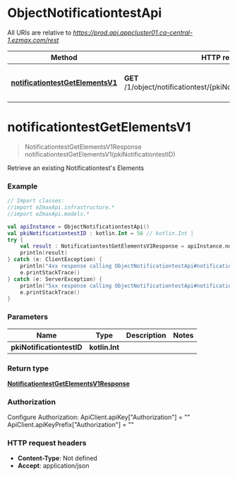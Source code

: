 # ObjectNotificationtestApi

All URIs are relative to *https://prod.api.appcluster01.ca-central-1.ezmax.com/rest*

| Method | HTTP request | Description |
| ------------- | ------------- | ------------- |
| [**notificationtestGetElementsV1**](ObjectNotificationtestApi.md#notificationtestGetElementsV1) | **GET** /1/object/notificationtest/{pkiNotificationtestID}/getElements | Retrieve an existing Notificationtest&#39;s Elements |


<a id="notificationtestGetElementsV1"></a>
# **notificationtestGetElementsV1**
> NotificationtestGetElementsV1Response notificationtestGetElementsV1(pkiNotificationtestID)

Retrieve an existing Notificationtest&#39;s Elements



### Example
```kotlin
// Import classes:
//import eZmaxApi.infrastructure.*
//import eZmaxApi.models.*

val apiInstance = ObjectNotificationtestApi()
val pkiNotificationtestID : kotlin.Int = 56 // kotlin.Int | 
try {
    val result : NotificationtestGetElementsV1Response = apiInstance.notificationtestGetElementsV1(pkiNotificationtestID)
    println(result)
} catch (e: ClientException) {
    println("4xx response calling ObjectNotificationtestApi#notificationtestGetElementsV1")
    e.printStackTrace()
} catch (e: ServerException) {
    println("5xx response calling ObjectNotificationtestApi#notificationtestGetElementsV1")
    e.printStackTrace()
}
```

### Parameters
| Name | Type | Description  | Notes |
| ------------- | ------------- | ------------- | ------------- |
| **pkiNotificationtestID** | **kotlin.Int**|  | |

### Return type

[**NotificationtestGetElementsV1Response**](NotificationtestGetElementsV1Response.md)

### Authorization


Configure Authorization:
    ApiClient.apiKey["Authorization"] = ""
    ApiClient.apiKeyPrefix["Authorization"] = ""

### HTTP request headers

 - **Content-Type**: Not defined
 - **Accept**: application/json

